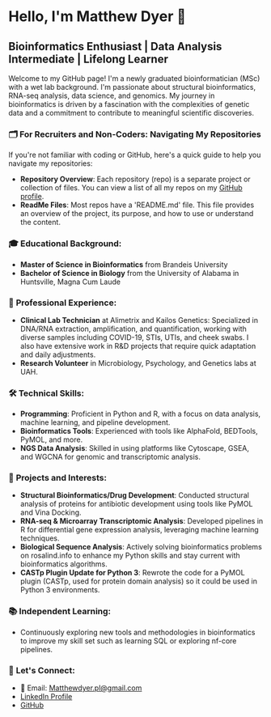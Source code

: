 # Hello, I'm Matthew Dyer 👋

## Bioinformatics Enthusiast | Data Analysis Intermediate | Lifelong Learner

Welcome to my GitHub page! I'm a newly graduated bioinformatician (MSc) with a wet lab background. I'm passionate about structural bioinformatics, RNA-seq analysis, data science, and genomics. My journey in bioinformatics is driven by a fascination with the complexities of genetic data and a commitment to contribute to meaningful scientific discoveries.

### 🗂️ **For Recruiters and Non-Coders: Navigating My Repositories**
If you're not familiar with coding or GitHub, here's a quick guide to help you navigate my repositories:
- **Repository Overview**: Each repository (repo) is a separate project or collection of files. You can view a list of all my repos on my [GitHub profile](https://github.com/stratashake).
- **ReadMe Files**: Most repos have a 'README.md' file. This file provides an overview of the project, its purpose, and how to use or understand the content.

### 🎓 **Educational Background:**
- **Master of Science in Bioinformatics** from Brandeis University
- **Bachelor of Science in Biology** from the University of Alabama in Huntsville, Magna Cum Laude

### 💼 **Professional Experience:**
- **Clinical Lab Technician** at Alimetrix and Kailos Genetics: Specialized in DNA/RNA extraction, amplification, and quantification, working with diverse samples including COVID-19, STIs, UTIs, and cheek swabs. I also have extensive work in R&D projects that require quick adaptation and daily adjustments.  
- **Research Volunteer** in Microbiology, Psychology, and Genetics labs at UAH.

### 🛠️ **Technical Skills:**
- **Programming**: Proficient in Python and R, with a focus on data analysis, machine learning, and pipeline development.
- **Bioinformatics Tools**: Experienced with tools like AlphaFold, BEDTools, PyMOL, and more.
- **NGS Data Analysis**: Skilled in using platforms like Cytoscape, GSEA, and WGCNA for genomic and transcriptomic analysis.

### 🌟 **Projects and Interests:**
- **Structural Bioinformatics/Drug Development**: Conducted structural analysis of proteins for antibiotic development using tools like PyMOL and Vina Docking.
- **RNA-seq & Microarray Transcriptomic Analysis**: Developed pipelines in R for differential gene expression analysis, leveraging machine learning techniques.
- **Biological Sequence Analysis**: Actively solving bioinformatics problems on rosalind.info to enhance my Python skills and stay current with bioinformatics algorithms.
- **CASTp Plugin Update for Python 3**: Rewrote the code for a PyMOL plugin (CASTp, used for protein domain analysis) so it could be used in Python 3 environments. 

### 📚 **Independent Learning:**
- Continuously exploring new tools and methodologies in bioinformatics to improve my skill set such as learning SQL or exploring nf-core pipelines. 

### 🤝 **Let's Connect:**

- 📧 Email: [Matthewdyer.pl@gmail.com](mailto:Matthewdyer.pl@gmail.com)
- [LinkedIn Profile](www.linkedin.com/in/matthew-dyer-a95614b2)
- [GitHub](https://github.com/stratashake)


<!---
stratashake/stratashake is a ✨ special ✨ repository because its `README.md` (this file) appears on your GitHub profile.
You can click the Preview link to take a look at your changes.
--->
